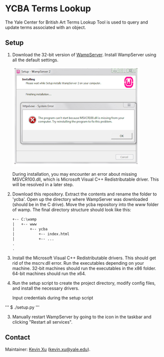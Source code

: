 YCBA Terms Lookup 
==========

The Yale Center for British Art Terms Lookup Tool is used to query and update terms associated with an object. 

<!--
![YCBA Terms Lookup Landing Page](https://github.com/kevinaxu/ycba-db/raw/master/img/query.jpg "Landing Page")

![Terms Page](https://github.com/kevinaxu/ycba-db/raw/master/img/terms.jpg "Terms Page")
-->

Setup
-----

1.  Download the 32-bit version of [WampServer](http://www.wampserver.com/en/). 
	Install WampServer using all the default settings. 

	![wampserver-error](https://github.com/kevinaxu/ycba-db/raw/master/img/wamp-error.jpg "Missing MSVCR100.dll")
	
	During installation, you may encounter an error about missing MSVCR100.dll, which is Microsoft Visual C++ Redistributable driver. This will be resolved in a later step. 
	

2. 	Download this repository. Extract the contents and rename the folder to 'ycba'. 
	Open up the directory where WampServer was downloaded (should be in the C drive). 
	Move the ycba repository into the www folder of wamp. The final directory structure should look like this: 
	
	```
	+-- C:\wamp
	|   +-- www
	|		+-- ycba
	| 			+-- index.html
	| 			+-- ...
	.
	.

	```

3. 	Install the Microsoft Visual C++ Redistributable drivers. 
	This should get rid of the mscrv.dll error. 
	Run the executables depending on your machine. 32-bit machines should run the executables 
	in the x86 folder. 64-bit machines should run the x64. 








	
2.	Run the setup script to create the project directory, modify config files, 
	and install the necessary drivers. 

	Input credentials during the setup script 

'''
	$ ./setup.py 
'''

3.	Manually restart WampServer by going to the icon in the taskbar and clicking "Restart all services". 

Contact
-------

Maintainer: [Kevin Xu](http://github.com/kevinaxu/) (kevin.xu@yale.edu). 

